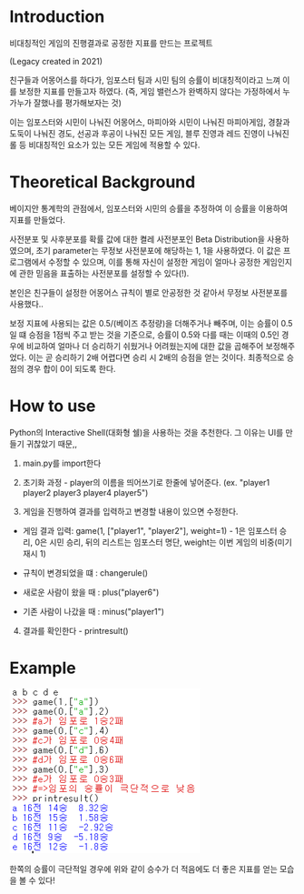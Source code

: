 # Introduction
비대칭적인 게임의 진행결과로 공정한 지표를 만드는 프로젝트

(Legacy created in 2021)

친구들과 어몽어스를 하다가, 임포스터 팀과 시민 팀의 승률이 비대칭적이라고 느껴 이를 보정한 지표를 만들고자 하였다. (즉, 게임 밸런스가 완벽하지 않다는 가정하에서 누가누가 잘했나를 평가해보자는 것)

이는 임포스터와 시민이 나눠진 어몽어스, 마피아와 시민이 나눠진 마피아게임, 경찰과 도둑이 나눠진 경도, 선공과 후공이 나눠진 모든 게임, 블루 진영과 레드 진영이 나눠진 롤 등 비대칭적인 요소가 있는 모든 게임에 적용할 수 있다.

# Theoretical Background
베이지안 통계학의 관점에서, 임포스터와 시민의 승률을 추정하여 이 승률을 이용하여 지표를 만들었다.

사전분포 및 사후분포를 확률 값에 대한 켤레 사전분포인 Beta Distribution을 사용하였으며, 초기 parameter는 무정보 사전분포에 해당하는 1, 1을 사용하였다. 이 값은 프로그램에서 수정할 수 있으며, 이를 통해 자신이 설정한 게임이 얼마나 공정한 게임인지에 관한 믿음을 표출하는 사전분포를 설정할 수 있다(!).

본인은 친구들이 설정한 어몽어스 규칙이 별로 안공정한 것 같아서 무정보 사전분포를 사용했다..

보정 지표에 사용되는 값은 0.5/(베이즈 추정량)을 더해주거나 빼주며, 이는 승률이 0.5일 떄 승점을 1점씩 주고 받는 것을 기준으로, 승률이 0.5와 다를 때는 이때의 0.5인 경우에 비교하여 얼마나 더 승리하기 쉬웠거나 어려웠는지에 대한 값을 곱해주어 보정해주었다. 이는 곧 승리하기 2배 어렵다면 승리 시 2배의 승점을 얻는 것이다. 최종적으로 승점의 경우 합이 0이 되도록 한다.

# How to use

Python의 Interactive Shell(대화형 쉘)을 사용하는 것을 추천한다. 그 이유는 UI를 만들기 귀찮았기 때문,,

1. main.py를 import한다

2. 초기화 과정 - player의 이름을 띄어쓰기로 한줄에 넣어준다. (ex. "player1 player2 player3 player4 player5")

3. 게임을 진행하여 결과를 입력하고 변경할 내용이 있으면 수정한다. 

- 게임 결과 입력: game(1, ["player1", "player2"], weight=1) - 1은 임포스터 승리, 0은 시민 승리, 뒤의 리스트는 임포스터 명단, weight는 이번 게임의 비중(미기재시 1)

- 규칙이 변경되었을 떄 : changerule()

- 새로운 사람이 왔을 때 : plus("player6")

- 기존 사람이 나갔을 때 : minus("player1")

4. 결과를 확인한다 - printresult()

# Example

![image](example.PNG)

한쪽의 승률이 극단적일 경우에 위와 같이 승수가 더 적음에도 더 좋은 지표를 얻는 모습을 볼 수 있다!

